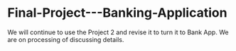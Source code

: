 # Final-Project---Banking-Application
We will continue to use the Project 2 and revise it to turn it to Bank App. We are on processing of discussing details.
